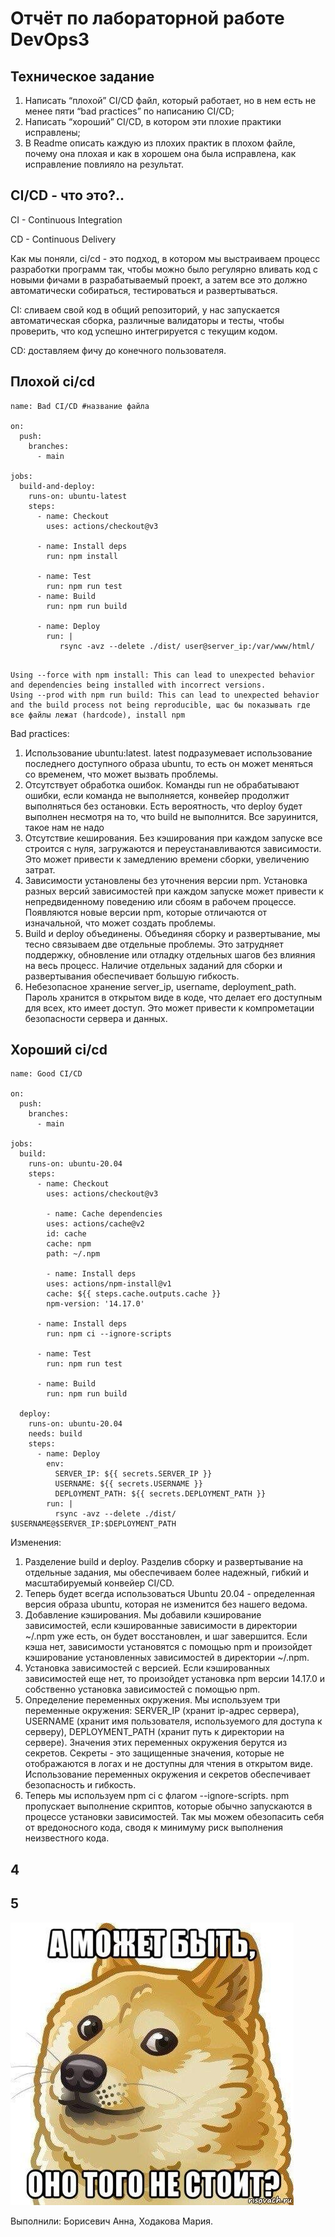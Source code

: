 # Отчёт по лабораторной работе DevOps3

## Техническое задание
1. Написать “плохой” CI/CD файл, который работает, но в нем есть не менее пяти “bad practices” по написанию CI/CD;
2. Написать “хороший” CI/CD, в котором эти плохие практики исправлены;
3. В Readme описать каждую из плохих практик в плохом файле, почему она плохая и как в хорошем она была исправлена, как исправление повлияло на результат.

## CI/CD - что это?..

CI - Continuous Integration

CD - Continuous Delivery

Как мы поняли, ci/cd - это подход, в котором мы выстраиваем процесс разработки программ так, чтобы можно было регулярно вливать код с новыми фичами в разрабатываемый проект, а затем все это должно автоматически собираться, тестироваться и развертываться.

CI: сливаем свой код в общий репозиторий, у нас запускается автоматическая сборка, различные валидаторы и тесты, чтобы проверить, что код успешно интегрируется с текущим кодом.

CD: доставляем фичу до конечного пользователя.

## Плохой ci/cd

```
name: Bad CI/CD #название файла

on:
  push:
    branches:
      - main

jobs:
  build-and-deploy:
    runs-on: ubuntu-latest
    steps:
      - name: Checkout
        uses: actions/checkout@v3

      - name: Install deps
        run: npm install

      - name: Test
        run: npm run test
      - name: Build
        run: npm run build

      - name: Deploy
        run: |
           rsync -avz --delete ./dist/ user@server_ip:/var/www/html/
```

```

Using --force with npm install: This can lead to unexpected behavior and dependencies being installed with incorrect versions.
Using --prod with npm run build: This can lead to unexpected behavior and the build process not being reproducible, щас бы показывать где все файлы лежат (hardcode), install npm

```

Bad practices:
1. Использование ubuntu:latest. latest подразумевает использование последнего доступного образа ubuntu, то есть он может меняться со временем, что может вызвать проблемы.
2. Отсутствует обработка ошибок. Команды run не обрабатывают ошибки, если команда не выполняется, конвейер продолжит выполняться без остановки. Есть вероятность, что deploy будет выполнен несмотря на то, что build не выполнится. Все заруинится, такое нам не надо
3. Отсутствие кеширования. Без кэширования при каждом запуске все строится с нуля, загружаются и переустанавливаются зависимости. Это может привести к замедлению времени сборки, увеличению затрат.
4. Зависимости установлены без уточнения версии npm. Установка разных версий зависимостей при каждом запуске может привести к непредвиденному поведению или сбоям в рабочем процессе. Появляются новые версии npm, которые отличаются от изначальной, что может создать проблемы.
5. Build и deploy объединены. Объединяя сборку и развертывание, мы тесно связываем две отдельные проблемы. Это затрудняет поддержку, обновление или отладку отдельных шагов без влияния на весь процесс. Наличие отдельных заданий для сборки и развертывания обеспечивает большую гибкость.
6. Небезопасное хранение server_ip, username, deployment_path. Пароль хранится в открытом виде в коде, что делает его доступным для всех, кто имеет доступ. Это может привести к компрометации безопасности сервера и данных.

## Хороший ci/cd

```
name: Good CI/CD

on:
  push:
    branches:
      - main

jobs:
  build:
    runs-on: ubuntu-20.04
    steps: 
      - name: Checkout
        uses: actions/checkout@v3

        - name: Cache dependencies
        uses: actions/cache@v2
        id: cache
        cache: npm
        path: ~/.npm

        - name: Install deps
        uses: actions/npm-install@v1
        cache: ${{ steps.cache.outputs.cache }}
        npm-version: '14.17.0'

      - name: Install deps
        run: npm ci --ignore-scripts

      - name: Test
        run: npm run test

      - name: Build
        run: npm run build

  deploy:
    runs-on: ubuntu-20.04
    needs: build
    steps:
      - name: Deploy
        env:
          SERVER_IP: ${{ secrets.SERVER_IP }}
          USERNAME: ${{ secrets.USERNAME }}
          DEPLOYMENT_PATH: ${{ secrets.DEPLOYMENT_PATH }}
        run: |
          rsync -avz --delete ./dist/ $USERNAME@$SERVER_IP:$DEPLOYMENT_PATH
```

Изменения:
1. Разделение build и deploy. Разделив сборку и развертывание на отдельные задания, мы обеспечиваем более надежный, гибкий и масштабируемый конвейер CI/CD.
2. Теперь будет всегда использоваться Ubuntu 20.04 - определенная версия образа ubuntu, которая не изменится без нашего ведома.
3. Добавление кэширования. Мы добавили кэширование зависимостей, если кэшированные зависимости в директории ~/.npm уже есть, он будет восстановлен, и шаг завершится. Если кэша нет, зависимости установятся с помощью npm и произойдет кэширование установленных зависимостей в директории ~/.npm.
4. Установка зависимостей с версией. Если кэшированных зависимостей еще нет, то произойдет установка npm версии 14.17.0 и собственно установка зависимостей с помощью npm.
5. Определение переменных окружения. Мы используем три переменные окружения: SERVER_IP (хранит ip-адрес сервера), USERNAME (хранит имя пользователя, используемого для доступа к серверу), DEPLOYMENT_PATH (хранит путь к директории на сервере). Значения этих переменных окружения берутся из секретов. Секреты - это защищенные значения, которые не отображаются в логах и не доступны для чтения в открытом виде. Использование переменных окружения и секретов обеспечивает безопасность и гибкость.
6. Теперь мы используем npm ci с флагом --ignore-scripts. npm пропускает выполнение скриптов, которые обычно запускаются в процессе установки зависимостей. Так мы можем обезопасить себя от вредоносного кода, сводя к минимуму риск выполнения неизвестного кода.

## 4


## 5

![оно того стоит?](https://github.com/paltovkletku/babaiki_devops_clouds/blob/main/DevOps/Lab3/images/%D0%B1%D0%BE%D0%B1%D0%B0%D0%BA%D0%B0.jpg)

Выполнили: Борисевич Анна, Ходакова Мария.

